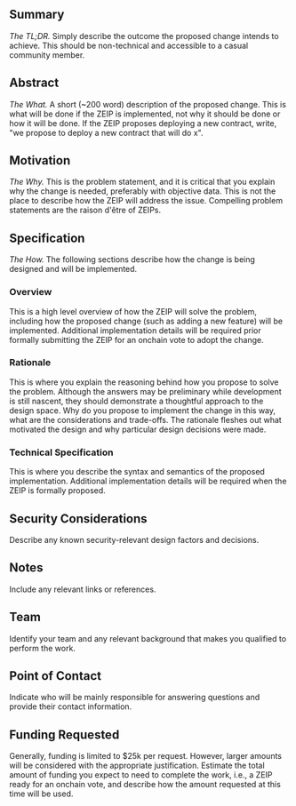 ## Summary
_The TL;DR._ Simply describe the outcome the proposed change intends to achieve. This should be non-technical and accessible to a casual community member.
## Abstract
_The What._ A short (~200 word) description of the proposed change. This is what will be done if the ZEIP is implemented, not why it should be done or how it will be done. If the ZEIP proposes deploying a new contract, write, "we propose to deploy a new contract that will do x".
## Motivation
_The Why._ This is the problem statement, and it is critical that you explain why the change is needed, preferably with objective data. This is not the place to describe how the ZEIP will address the issue. Compelling problem statements are the raison d'être of ZEIPs. 
## Specification
_The How._ The following sections describe how the change is being designed and will be implemented. 
### Overview
This is a high level overview of how the ZEIP will solve the problem, including how the proposed change (such as adding a new feature) will be implemented. Additional implementation details will be required prior formally submitting the ZEIP for an onchain vote to adopt the change.
### Rationale
This is where you explain the reasoning behind how you propose to solve the problem. Although the answers may be preliminary while development is still nascent, they should demonstrate a thoughtful approach to the design space. Why do you propose to implement the change in this way, what are the considerations and trade-offs. The rationale fleshes out what motivated the design and why particular design decisions were made. 
### Technical Specification
This is where you describe the syntax and semantics of the proposed implementation. Additional implementation details will be required when the ZEIP is formally proposed. 
## Security Considerations
Describe any known security-relevant design factors and decisions.
## Notes
Include any relevant links or references.
## Team
Identify your team and any relevant background that makes you qualified to perform the work. 
## Point of Contact
Indicate who will be mainly responsible for answering questions and provide their contact information.
## Funding Requested
Generally, funding is limited to $25k per request. However, larger amounts will be considered with the appropriate justification. Estimate the total amount of funding you expect to need to complete the work, i.e., a ZEIP ready for an onchain vote, and describe how the amount requested at this time will be used.
